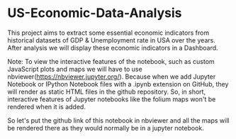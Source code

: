 # US-Economic-Data-Analysis
This project aims to extract some essential economic indicators from historical datasets of GDP &amp; Unemployment rate in USA over the years. After analysis we will display these economic indicators in a Dashboard.

Note: To view the interactive features of the notebook, such as custom JavaScript plots and maps we will have to use nbviewer(https://nbviewer.jupyter.org/). Because when we add Jupyter Notebook or IPython Notebook files with a .ipynb extension on GitHub, they will render as static HTML files in the github repository. So, in short, interactive features of Jupyter notebooks like the folium maps won't be rendered when it is added.

So let's put the github link of this notebook in nbviewer and all the maps will be rendered there as they would normally be in a jupyter notebook.
